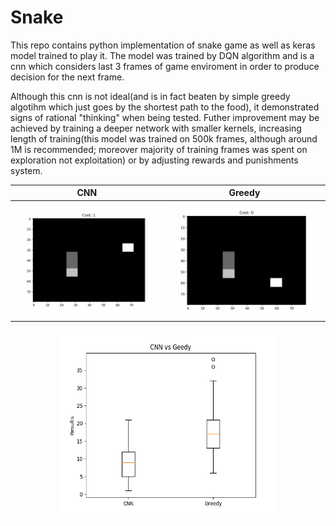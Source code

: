 # Snake

This repo contains python implementation of snake game as well as keras model trained to play it. The model was trained by DQN algorithm and is a cnn which considers last 3 frames of game enviroment in order to produce decision for the next frame. 

Although this cnn is not ideal(and is in fact beaten by simple greedy algotihm which just goes by the shortest path to the food), it demonstrated signs of rational "thinking" when being tested. Futher improvement may be achieved by training a deeper network with smaller kernels, increasing length of training(this model was trained on 500k frames, although around 1M is recommended; moreover majority of training frames was spent on exploration not exploitation) or by adjusting rewards and punishments system.

CNN | Greedy
:-------------------------:|:-------------------------:
![](images/cnn.gif)  |  ![](images/greedy.gif)

<p align="center">
<img src="images/boxplot.png" width="350" height="300"/>
</p>
